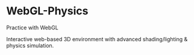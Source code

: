 # WebGL-Physics
Practice with WebGL

Interactive web-based 3D environment with advanced shading/lighting & physics simulation.
